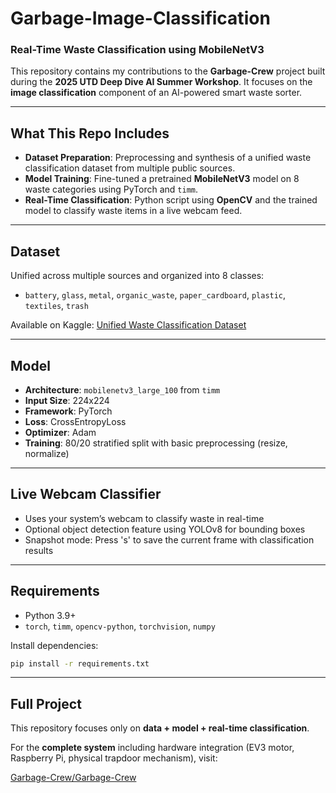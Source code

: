 # Garbage-Image-Classification

### Real-Time Waste Classification using MobileNetV3

This repository contains my contributions to the **Garbage-Crew** project built during the **2025 UTD Deep Dive AI Summer Workshop**. It focuses on the **image classification** component of an AI-powered smart waste sorter.

---

## What This Repo Includes

-   **Dataset Preparation**: Preprocessing and synthesis of a unified waste classification dataset from multiple public sources.
-   **Model Training**: Fine-tuned a pretrained **MobileNetV3** model on 8 waste categories using PyTorch and `timm`.
-   **Real-Time Classification**: Python script using **OpenCV** and the trained model to classify waste items in a live webcam feed.

---

## Dataset

Unified across multiple sources and organized into 8 classes:

-   `battery`, `glass`, `metal`, `organic_waste`, `paper_cardboard`, `plastic`, `textiles`, `trash`

Available on Kaggle:
[Unified Waste Classification Dataset](https://www.kaggle.com/datasets/siddhantmaji/unified-waste-classification-dataset)

---

## Model

-   **Architecture**: `mobilenetv3_large_100` from `timm`
-   **Input Size**: 224x224
-   **Framework**: PyTorch
-   **Loss**: CrossEntropyLoss
-   **Optimizer**: Adam
-   **Training**: 80/20 stratified split with basic preprocessing (resize, normalize)

---

## Live Webcam Classifier

-   Uses your system’s webcam to classify waste in real-time
-   Optional object detection feature using YOLOv8 for bounding boxes
-   Snapshot mode: Press 's' to save the current frame with classification results

---

## Requirements

-   Python 3.9+
-   `torch`, `timm`, `opencv-python`, `torchvision`, `numpy`

Install dependencies:

```bash
pip install -r requirements.txt
```

---

## Full Project

This repository focuses only on **data + model + real-time classification**.

For the **complete system** including hardware integration (EV3 motor, Raspberry Pi, physical trapdoor mechanism), visit:

[Garbage-Crew/Garbage-Crew](https://github.com/Garbage-Crew/Garbage-Crew)
